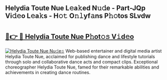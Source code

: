 ## Helydia Toute Nue L𝚎a𝚔ed N𝚞𝚍e - Part-JQp Vi𝚍𝚎o L𝚎a𝚔s - H𝚘𝚝 O𝚗𝚕yf𝚊ns P𝚑𝚘tos SLvdw

# <h2><a href="http://kfa81c.oniu.top/?m=Helydia+Toute+Nue">🔗👉 🔴 Helydia Toute Nue P𝚑ot𝚘𝚜 V𝚒d𝚎o</a></h2>

[![Helydia Toute Nue Nu𝚍e𝚜](https://i.imgur.com/0qMVB7G.gif)](http://kfa81c.oniu.top/?m=Helydia+Toute+Nue)
Web-based entertainer and digital media artist Helydia Toute Nue, acclaimed for publishing dance and lifestyle tutorials through solo and collaborative dance acts and compact clips. Exceptional choreographer Helydia Toute Nue, famed for their remarkable abilities and achievements in creating dance routines.  
